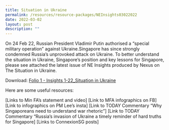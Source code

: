 ```yaml
---
title: Situation in Ukraine
permalink: /resources/resource-packages/NEInsights03022022
date: 2022-03-02
layout: post
description: ""
---
```


On 24 Feb 22, Russian President Vladimir Putin authorised a “special military operation” against Ukraine.Singapore has since strongly condemned Russia’s unprovoked attack on Ukraine. To better understand the situation in Ukraine, Singapore’s position and key lessons for Singapore, please see attached the latest issue of NE Insights produced by Nexus on The Situation in Ukraine. 

Download:
[Folio 1 - Insights 1-22_Situation in Ukraine](/files/packages/2022/Folio%201%20-%20Insights%201-22_Situation%20in%20Ukraine.pdf)

Here are some useful resources:

[Links to Min FA’s statement and video]
[Link to MFA infographics on FB]
[Link to infographics on PM Lee’s insta]
[Link to TODAY Commentary “Why Singaporeans need to understand war rhetoric”]
[Link to TODAY Commentary “Russia’s invasion of Ukraine a timely reminder of hard truths for Singapore]
[Links to ConnexionSG posts]